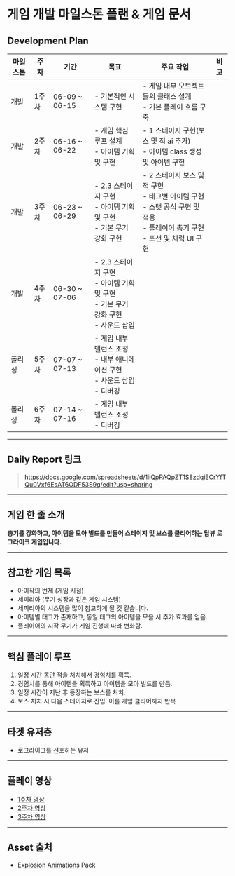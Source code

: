 
# 게임 개발 마일스톤 플랜 & 게임 문서

## Development Plan

| 마일스톤 | 주차 | 기간 | 목표 | 주요 작업 | 비고 |
|----------|------|-------|-------|------------|------|
| 개발 | 1주차 | 06-09 ~ 06-15 | - 기본적인 시스템 구현 | - 게임 내부 오브젝트들의 클래스 설계<br>- 기본 플레이 흐름 구축 |  |
| 개발 | 2주차 | 06-16 ~ 06-22 | - 게임 핵심 루프 설계<br>- 아이템 기획 및 구현 | - 1 스테이지 구현(보스 및 적 ai 추가)<br>- 아이템 class 생성 및 아이템 구현 |  |
| 개발 | 3주차 | 06-23 ~ 06-29 | - 2,3 스테이지 구현<br>- 아이템 기획 및 구현<br>- 기본 무기 강화 구현 | - 2 스테이지 보스 및 적 구현 <br>- 태그별 아이템 구현 <br>- 스탯 공식 구현 및 적용 <br>- 플레이어 총기 구현<br>- 포션 및 체력 UI 구현|  |
| 개발 | 4주차 | 06-30 ~ 07-06 | - 2,3 스테이지 구현<br>- 아이템 기획 및 구현<br>- 기본 무기 강화 구현 <br>- 사운드 삽입 | |  |
| 폴리싱 | 5주차 | 07-07 ~ 07-13 | - 게임 내부 밸런스 조정<br>- 내부 애니메이션 구현<br>- 사운드 삽입<br>- 디버깅 | |  |
| 폴리싱 | 6주차 | 07-14 ~ 07-16 | - 게임 내부 밸런스 조정<br>- 디버깅 | |  |

---

## Daily Report 링크

> https://docs.google.com/spreadsheets/d/1iiQpPAQpZT1S8zdqiECrYfTQu0Vxf6EsAT6ODF53S9g/edit?usp=sharing

---

## 게임 한 줄 소개

**총기를 강화하고, 아이템을 모아 빌드를 만들어 스테이지 및 보스를 클리어하는 탑뷰 로그라이크 게임입니다.**

---

## 참고한 게임 목록

- 아이작의 번제 (게임 시점)
- 세피리아 (무기 성장과 같은 게임 시스템)
- 세피리아의 시스템을 많이 참고하게 될 것 같습니다. 
- 아이템별 태그가 존재하고, 동일 태그의 아이템을 모을 시 추가 효과를 얻음.
- 플레이어의 시작 무기가 게임 진행에 따라 변화함.
---

## 핵심 플레이 루프

1. 일정 시간 동안 적을 처치해서 경험치를 획득.
2. 경험치를 통해 아이템을 획득하고 아이템을 모아 빌드를 만듬.
3. 일정 시간이 지난 후 등장하는 보스를 처치.
4. 보스 처치 시 다음 스테이지로 진입. 이를 게임 클리어까지 반복

---

## 타겟 유저층

- 로그라이크를 선호하는 유저

---

## 플레이 영상

- [1주차 영상](https://drive.google.com/file/d/1bHSuhmY9qJ8aNfNPiAnHpkBafLchmZBD/view?usp=sharing)
- [2주차 영상](https://drive.google.com/file/d/1WxueMh_DTdlNmREtKTrDE5OeJRer1ju2/view?usp=sharing)
- [3주차 영상](https://drive.google.com/file/d/1Q3lvfbdrs5O1BvOEBNIxgRsrHhmME7O_/view?usp=sharing)

---

## Asset 출처

- [Explosion Animations Pack](https://ansimuz.itch.io/explosion-animations-pack)

